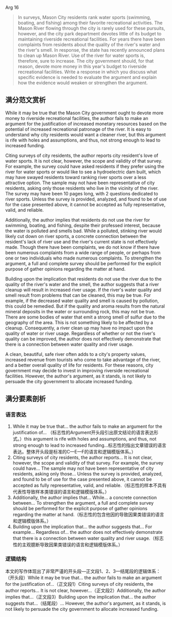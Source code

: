 Arg 16

> In surveys, Mason City residents rank water sports (swimming, boating, and fishing) among their favorite recreational activities. The Mason River flowing through the city is rarely used for these pursuits, however, and the city park department devotes little of its budget to maintaining riverside recreational facilities. For years there have been complaints from residents about the quality of the river's water and the river's smell. In response, the state has recently announced plans to clean up Mason River. Use of the river for water sports is, therefore, sure to increase. The city government should, for that reason, devote more money in this year's budget to riverside recreational facilities. Write a response in which you discuss what specific evidence is needed to evaluate the argument and explain how the evidence would weaken or strengthen the argument.

## 满分范文赏析

While it may be true that the Mason City government ought to devote more money to riverside recreational facilities, the author fails to make an argument for the justification of increased monetary resources based on the potential of increased recreational patronage of the river. It is easy to understand why city residents would want a cleaner river, but this argument is rife with holes and assumptions, and thus, not strong enough to lead to increased funding.

Citing surveys of city residents, the author reports city resident's love of water sports. It is not clear, however, the scope and validity of that survey. For example, the survey could have asked residents if they prefer using the river for water sports or would like to see a hydroelectric dam built, which may have swayed residents toward ranking river sports over a less attractive option. The sample may not have been representative of city residents, asking only those residents who live in the vicinity of the river. The survey may have been 10 pages long, with 2 questions dedicated to river sports. Unless the survey is provided, analyzed, and found to be of use for the case presented above, it cannot be accepted as fully representative, valid, and reliable.

Additionally, the author implies that residents do not use the river for swimming, boating, and fishing, despite their professed interest, because the water is polluted and smells bad. While a polluted, stinking river would likely cut down on river sports, a concrete connection between the resident's lack of river use and the river's current state is not effectively made. Though there have been complaints, we do not know if there have been numerous complaints from a wide range of people, or perhaps from one or two individuals who made numerous complaints. To strengthen the argument, a full and complete survey should be performed for the explicit purpose of gather opinions regarding the matter at hand.

Building upon the implication that residents do not use the river due to the quality of the river's water and the smell, the author suggests that a river cleanup will result in increased river usage. If the river's water quality and smell result from problems that can be cleaned, this may be true.  For example, if the decreased water quality and smell is caused by pollution, this could be remedied. But if the quality and aroma results from the natural mineral deposits in the water or surrounding rock, this may not be true. There are some bodies of water that emit a strong smell of sulfur due to the geography of the area. This is not something likely to be affected by a cleanup. Consequently, a river clean up may have no impact upon the quality of water or river usage. Regardless of whether or not the river's quality can be improved, the author does not effectively demonstrate that there is a connection between water quality and river usage.

A clean, beautiful, safe river often adds to a city's property values, increased revenue from tourists who come to take advantage of the river, and a better overall quality of life for residents. For these reasons, city government may decide to invest in improving riverside recreational facilities. However, the author's argument, as it stands, is not likely to persuade the city government to allocate increased funding.

## 满分要素剖析

### 语言表达

1. While it may be true that… the author fails to make an argument for the justification of… （标志性的Argument开头段引出原文结论的语言表达形式。）this argument is rife with holes and assumptions, and thus, not strong enough to lead to increased funding…标志性的指出文章错误的语言表达。整体开头段是标准的C—E—F的语言和逻辑模版体系。）
2. Citing surveys of city residents, the author reports… It is not clear, however, the scope and validity of that survey. For example, the survey could have… The sample may not have been representative of city residents, asking only those… Unless the survey is provided, analyzed, and found to be of use for the case presented above, it cannot be accepted as fully representative, valid, and reliable.（标志性的样本不具有代表性导致样本类错误的语言和逻辑模版体系。）
3. Additionally, the author implies that… While… a concrete connection between… To strengthen the argument, a full and complete survey should be performed for the explicit purpose of gather opinions regarding the matter at hand.（标志性的包含他因的导致因果类错误的语言和逻辑模版体系。）
4. Building upon the implication that… the author suggests that… For example… Regardless of… the author does not effectively demonstrate that there is a connection between water quality and river usage.（标志性的主观臆断导致因果类错误的语言和逻辑模版体系。）

### 逻辑结构

本文的写作体现出了非常严谨的开头段—正文段1、2、3—结尾段的逻辑体系：（开头段）While it may be true that… the author fails to make an argument for the justification of…（正文段1）Citing surveys of city residents, the author reports… It is not clear, however…（正文段2）Additionally, the author implies that…（正文段3）Building upon the implication that… the author suggests that…（结尾段）… However, the author's argument, as it stands, is not likely to persuade the city government to allocate increased funding.